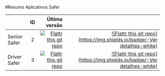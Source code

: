 <style>
.foo table {
    width:100%;
}
</style>


#Resumo Aplicativos Safer

|  | ID | Última versão |  | 
|-----------|:-----------:|-----------:|-----------:|   
| Senior Safer | 2 | [![Flattr this git repo](https://img.shields.io/badge/version-0.0.1-blue)]()    | [![Flattr this git repo](https://img.shields.io/badge/-Ver detalhes-white)](senior_safer.md) |
| Driver Safer | 3 | [![Flattr this git repo](https://img.shields.io/badge/version-0.0.1-blue)]()   | [![Flattr this git repo](https://img.shields.io/badge/-Ver detalhes-white)]()  |






<!--   /github/v/release/Marcoslima016/senior_safer     --> 
<!-- /github/v/tag/:user/:repo -->
